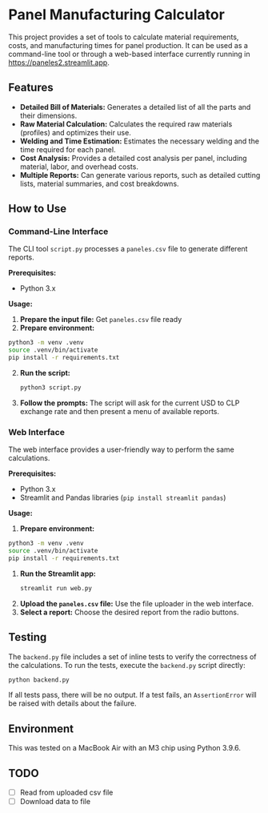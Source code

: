 # Panel Manufacturing Calculator

This project provides a set of tools to calculate material requirements, costs, and manufacturing times for panel production. It can be used as a command-line tool or through a web-based interface currently running in https://paneles2.streamlit.app. 

## Features

-   **Detailed Bill of Materials:** Generates a detailed list of all the parts and their dimensions.
-   **Raw Material Calculation:** Calculates the required raw materials (profiles) and optimizes their use.
-   **Welding and Time Estimation:** Estimates the necessary welding and the time required for each panel.
-   **Cost Analysis:** Provides a detailed cost analysis per panel, including material, labor, and overhead costs.
-   **Multiple Reports:** Can generate various reports, such as detailed cutting lists, material summaries, and cost breakdowns.

## How to Use

### Command-Line Interface

The CLI tool `script.py` processes a `paneles.csv` file to generate different reports.

**Prerequisites:**

-   Python 3.x

**Usage:**

1.  **Prepare the input file:** Get `paneles.csv` file ready
1. **Prepare environment:**
```bash
python3 -m venv .venv
source .venv/bin/activate
pip install -r requirements.txt
```

2.  **Run the script:**
    ```bash
    python3 script.py
    ```
3.  **Follow the prompts:** The script will ask for the current USD to CLP exchange rate and then present a menu of available reports.

### Web Interface

The web interface provides a user-friendly way to perform the same calculations.

**Prerequisites:**

-   Python 3.x
-   Streamlit and Pandas libraries (`pip install streamlit pandas`)

**Usage:**

1. **Prepare environment:**
```bash
python3 -m venv .venv
source .venv/bin/activate
pip install -r requirements.txt
```
1.  **Run the Streamlit app:**
    ```bash
    streamlit run web.py
    ```
2.  **Upload the `paneles.csv` file:** Use the file uploader in the web interface.
3.  **Select a report:** Choose the desired report from the radio buttons.

## Testing

The `backend.py` file includes a set of inline tests to verify the correctness of the calculations. To run the tests, execute the `backend.py` script directly:

```bash
python backend.py
```

If all tests pass, there will be no output. If a test fails, an `AssertionError` will be raised with details about the failure.

## Environment

This was tested on a MacBook Air with an M3 chip using Python 3.9.6.


## TODO

- [ ] Read from uploaded csv file
- [ ] Download data to file
